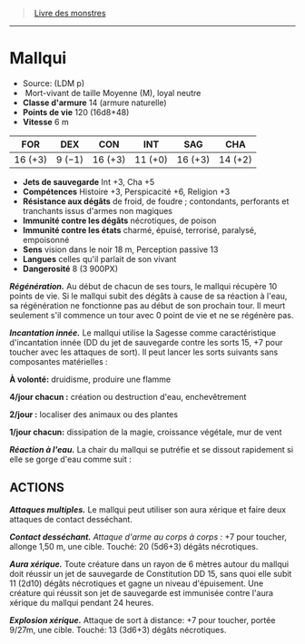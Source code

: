 ﻿> [Livre des monstres](tome_of_beasts.md)

---

# Mallqui

- Source: (LDM p)
-  Mort-vivant de taille Moyenne (M), loyal neutre
- **Classe d'armure** 14 (armure naturelle)
- **Points de vie** 120 (16d8+48)
- **Vitesse** 6 m

|FOR|DEX|CON|INT|SAG|CHA|
|---|---|---|---|---|---|
|16 (+3)|9 (−1)|16 (+3)|11 (+0)|16 (+3)|14 (+2)|

- **Jets de sauvegarde** Int +3, Cha +5
- **Compétences** Histoire +3, Perspicacité +6, Religion +3
- **Résistance aux dégâts** de froid, de foudre ; contondants, perforants et tranchants issus d'armes non magiques
- **Immunité contre les dégâts** nécrotiques, de poison
- **Immunité contre les états** charmé, épuisé, terrorisé, paralysé, empoisonné
- **Sens** vision dans le noir 18 m, Perception passive 13
- **Langues** celles qu'il parlait de son vivant
- **Dangerosité** 8 (3 900PX)

**_Régénération._** Au début de chacun de ses tours, le mallqui récupère 10 points de vie. Si le mallqui subit des dégâts à cause de sa réaction à l'eau, sa régénération ne fonctionne pas au début de son prochain tour. Il meurt seulement s'il commence un tour avec 0 point de vie et ne se régénère pas.

**_Incantation innée._** Le mallqui utilise la Sagesse comme caractéristique d'incantation innée (DD du jet de sauvegarde contre les sorts 15, +7 pour toucher avec les attaques de sort). Il peut lancer les sorts suivants sans composantes matérielles :

**À volonté:** druidisme, produire une flamme

**4/jour chacun :** création ou destruction d'eau, enchevêtrement

**2/jour :** localiser des animaux ou des plantes

**1/jour chacun:** dissipation de la magie, croissance végétale, mur de vent

**_Réaction à l'eau._** La chair du mallqui se putréfie et se dissout rapidement si elle se gorge d'eau comme suit :

## ACTIONS

**_Attaques multiples._** Le mallqui peut utiliser son aura xérique et faire deux attaques de contact desséchant.

**_Contact desséchant._** _Attaque d'arme au corps à corps :_ +7 pour toucher, allonge 1,50 m, une cible. Touché: 20 (5d6+3) dégâts nécrotiques.

**_Aura xérique._** Toute créature dans un rayon de 6 mètres autour du mallqui doit réussir un jet de sauvegarde de Constitution DD 15, sans quoi elle subit 11 (2d10) dégâts nécrotiques et gagne un niveau d'épuisement. Une créature qui réussit son jet de sauvegarde est immunisée contre l'aura xérique du mallqui pendant 24 heures.

**_Explosion xérique._** Attaque de sort à distance: +7 pour toucher, portée 9/27m, une cible. Touché: 13 (3d6+3) dégâts nécrotiques.

